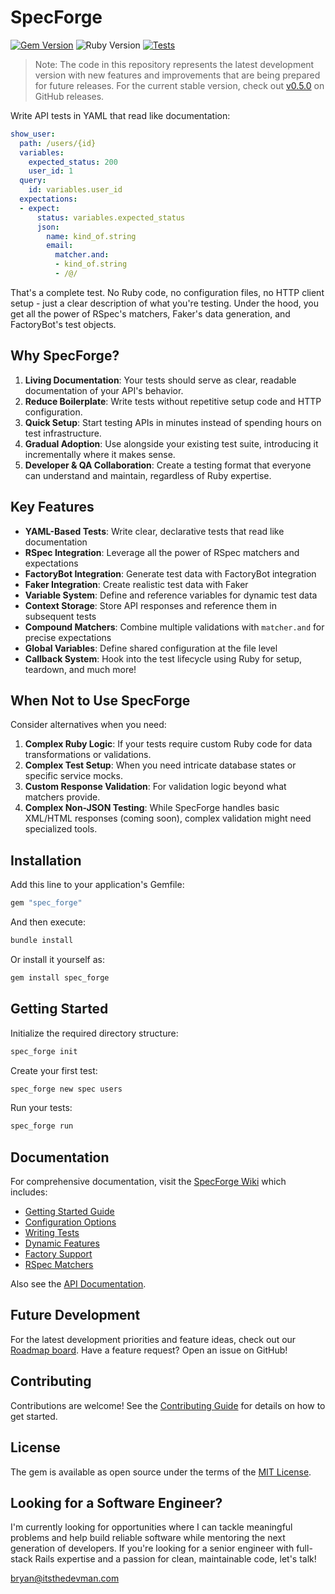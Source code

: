 # SpecForge

[![Gem Version](https://badge.fury.io/rb/spec_forge.svg)](https://badge.fury.io/rb/spec_forge)
![Ruby Version](https://img.shields.io/badge/ruby-3.3.7-ruby)
[![Tests](https://github.com/itsthedevman/spec_forge/actions/workflows/main.yml/badge.svg)](https://github.com/itsthedevman/spec_forge/actions/workflows/main.yml)

> Note: The code in this repository represents the latest development version with new features and improvements that are being prepared for future releases. For the current stable version, check out [v0.5.0](https://github.com/itsthedevman/spec_forge/releases/tag/v0.5.0) on GitHub releases.

Write API tests in YAML that read like documentation:

```yaml
show_user:
  path: /users/{id}
  variables:
    expected_status: 200
    user_id: 1
  query:
    id: variables.user_id
  expectations:
  - expect:
      status: variables.expected_status
      json:
        name: kind_of.string
        email:
          matcher.and:
          - kind_of.string
          - /@/
```

That's a complete test. No Ruby code, no configuration files, no HTTP client setup - just a clear description of what you're testing. Under the hood, you get all the power of RSpec's matchers, Faker's data generation, and FactoryBot's test objects.

## Why SpecForge?

1. **Living Documentation**: Your tests should serve as clear, readable documentation of your API's behavior.
2. **Reduce Boilerplate**: Write tests without repetitive setup code and HTTP configuration.
3. **Quick Setup**: Start testing APIs in minutes instead of spending hours on test infrastructure.
4. **Gradual Adoption**: Use alongside your existing test suite, introducing it incrementally where it makes sense.
5. **Developer & QA Collaboration**: Create a testing format that everyone can understand and maintain, regardless of Ruby expertise.

## Key Features

- **YAML-Based Tests**: Write clear, declarative tests that read like documentation
- **RSpec Integration**: Leverage all the power of RSpec matchers and expectations
- **FactoryBot Integration**: Generate test data with FactoryBot integration
- **Faker Integration**: Create realistic test data with Faker
- **Variable System**: Define and reference variables for dynamic test data
- **Context Storage**: Store API responses and reference them in subsequent tests
- **Compound Matchers**: Combine multiple validations with `matcher.and` for precise expectations
- **Global Variables**: Define shared configuration at the file level
- **Callback System**: Hook into the test lifecycle using Ruby for setup, teardown, and much more!

## When Not to Use SpecForge

Consider alternatives when you need:

1. **Complex Ruby Logic**: If your tests require custom Ruby code for data transformations or validations.
2. **Complex Test Setup**: When you need intricate database states or specific service mocks.
3. **Custom Response Validation**: For validation logic beyond what matchers provide.
4. **Complex Non-JSON Testing**: While SpecForge handles basic XML/HTML responses (coming soon), complex validation might need specialized tools.

## Installation

Add this line to your application's Gemfile:

```ruby
gem "spec_forge"
```

And then execute:

```bash
bundle install
```

Or install it yourself as:

```bash
gem install spec_forge
```

## Getting Started

Initialize the required directory structure:

```bash
spec_forge init
```

Create your first test:

```bash
spec_forge new spec users
```

Run your tests:

```bash
spec_forge run
```

## Documentation

For comprehensive documentation, visit the [SpecForge Wiki](https://github.com/itsthedevman/spec_forge/wiki) which includes:

- [Getting Started Guide](https://github.com/itsthedevman/spec_forge/wiki/Getting-Started)
- [Configuration Options](https://github.com/itsthedevman/spec_forge/wiki/Configuration)
- [Writing Tests](https://github.com/itsthedevman/spec_forge/wiki/Writing-Tests)
- [Dynamic Features](https://github.com/itsthedevman/spec_forge/wiki/Dynamic-Features)
- [Factory Support](https://github.com/itsthedevman/spec_forge/wiki/Factory-Support)
- [RSpec Matchers](https://github.com/itsthedevman/spec_forge/wiki/RSpec-Matchers)

Also see the [API Documentation](https://itsthedevman.com/docs/spec_forge).

## Future Development

For the latest development priorities and feature ideas, check out our [Roadmap board](https://tree.taiga.io/project/itsthedevman-specforge-roadmap/kanban). Have a feature request? Open an issue on GitHub!

## Contributing

Contributions are welcome! See the [Contributing Guide](https://github.com/itsthedevman/spec_forge/wiki/Contributing) for details on how to get started.

## License

The gem is available as open source under the terms of the [MIT License](LICENSE.txt).

## Looking for a Software Engineer?

I'm currently looking for opportunities where I can tackle meaningful problems and help build reliable software while mentoring the next generation of developers. If you're looking for a senior engineer with full-stack Rails expertise and a passion for clean, maintainable code, let's talk!

[bryan@itsthedevman.com](mailto:bryan@itsthedevman.com)
